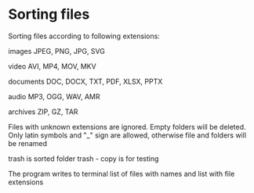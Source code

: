 # Sorting files

Sorting files according to following extensions:

images      JPEG, PNG, JPG, SVG

video       AVI, MP4, MOV, MKV

documents   DOC, DOCX, TXT, PDF, XLSX, PPTX

audio       MP3, OGG, WAV, AMR

archives    ZIP, GZ, TAR

Files with unknown extensions are ignored.
Empty folders will be deleted.
Only latin symbols and "_" sign are allowed, otherwise file and folders will be renamed

trash is sorted folder
trash - copy is for testing

The program writes to terminal list of files with names and list with file extensions

